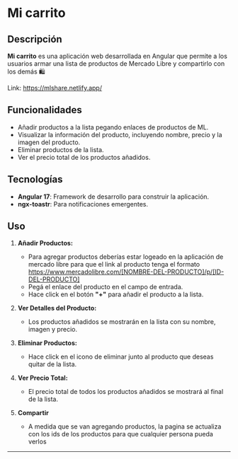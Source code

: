# Mi carrito

## Descripción

**Mi carrito** es una aplicación web desarrollada en Angular que permite a los usuarios armar una lista de productos de Mercado Libre y compartirlo con los demás 🛍️

Link: https://mlshare.netlify.app/

## Funcionalidades

- Añadir productos a la lista pegando enlaces de productos de ML.
- Visualizar la información del producto, incluyendo nombre, precio y la imagen del producto.
- Eliminar productos de la lista.
- Ver el precio total de los productos añadidos.

## Tecnologías

- **Angular 17**: Framework de desarrollo para construir la aplicación.
- **ngx-toastr**: Para notificaciones emergentes.

## Uso

1. **Añadir Productos:**
    - Para agregar productos deberías estar logeado en la aplicación de mercado libre para que el link al producto tenga el formato https://www.mercadolibre.com/[NOMBRE-DEL-PRODUCTO]/p/[ID-DEL-PRODUCTO]
    - Pegá el enlace del producto en el campo de entrada.
    - Hace click en el botón **"+"** para añadir el producto a la lista.

2. **Ver Detalles del Producto:**
    - Los productos añadidos se mostrarán en la lista con su nombre, imagen y precio.

3. **Eliminar Productos:**
    - Hace click en el icono de eliminar junto al producto que deseas quitar de la lista.

4. **Ver Precio Total:**
    - El precio total de todos los productos añadidos se mostrará al final de la lista.

5. **Compartir**
    - A medida que se van agregando productos, la pagina se actualiza con los ids de los productos para que cualquier persona pueda verlos


---